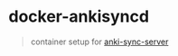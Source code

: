 # docker-ankisyncd
> container setup for [anki-sync-server](https://github.com/tsudoko/anki-sync-server)
